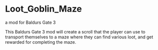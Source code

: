 # Loot_Goblin_Maze
a mod for Baldurs Gate 3

This Baldurs Gate 3 mod will create a scroll that the player can use to transport themselves
to a maze where they can find various loot, and get rewarded for completing the maze.
